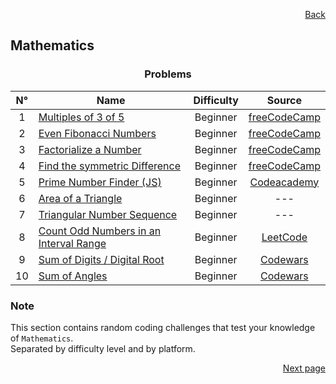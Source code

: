 <p align="right">
  <a href="/README.md">Back</a>
</p>

<h2>Mathematics</h2>

<h3 align="center">Problems</h3>

<div align="center">

| N° | Name	| Difficulty | Source |
|:---: |---	|:---:	|:---:	|
| 1 | [Multiples of 3 of 5](./multiples-of-3-or-5/)	| Beginner | [freeCodeCamp](https://www.freecodecamp.org/learn/coding-interview-prep/project-euler/problem-1-multiples-of-3-and-5)	|
| 2 | [Even Fibonacci Numbers](./even-fibonacci-numbers/)	| Beginner | [freeCodeCamp](https://www.freecodecamp.org/learn/coding-interview-prep/project-euler/problem-2-even-fibonacci-numbers) |
| 3 | [Factorialize a Number](./factorialize-a-number/) | Beginner | [freeCodeCamp](https://www.freecodecamp.org/learn/javascript-algorithms-and-data-structures/basic-algorithm-scripting/factorialize-a-number) |
| 4 | [Find the symmetric Difference](./find-the-symmetric-difference/) | Beginner | [freeCodeCamp](https://www.freecodecamp.org/learn/coding-interview-prep/algorithms/find-the-symmetric-difference) |
| 5 | [Prime Number Finder (JS)](./prime-number-finder/) 	| Beginner | [Codeacademy](https://www.codecademy.com/code-challenges/code-challenge-prime-number-finder-python) |
| 6 | [Area of a Triangle](./area-of-a-triangle/) | Beginner | --- |
| 7 | [Triangular Number Sequence](./triangular-number-sequence/) | Beginner | --- |
| 8 | [Count Odd Numbers in an Interval Range](./count-odd-numbersi-in-an-interval-range/) | Beginner | [LeetCode](https://leetcode.com/problems/count-odd-numbers-in-an-interval-range/description/) |
| 9 | [Sum of Digits / Digital Root](./sum-of-digits-digital-root/) | Beginner | [Codewars](https://www.codewars.com/kata/541c8630095125aba6000c00/) |
| 10 | [Sum of Angles](./sum-of-angles/) | Beginner | [Codewars](https://www.codewars.com/kata/5a03b3f6a1c9040084001765/) |

</div>

<h3>Note</h3>

<p>
  This section contains random coding challenges that test your knowledge of <code>Mathematics</code>.<br> Separated by difficulty level and by platform.
</p>

<p align="right">
  <a href="./../page_2/home.md">Next page</a>
</p>